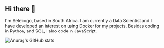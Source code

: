 ## Hi there 👋

I'm Selebogo, based in South Africa. I am currently a Data Scientist and I have developed an interest on using Docker for my projects. Besides coding in Python, and SQL, I also code in JavaScript.

![Anurag's GitHub stats](https://github-readme-stats.vercel.app/api?username=scmosoeu&show_icons=true&theme=tokyonight)

